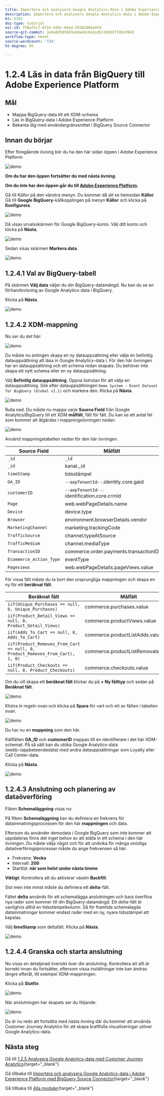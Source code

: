 ```yaml
---
title: Importera och analysera Google Analytics-data i Adobe Experience Platform med BigQuery Source Connector - Läs in data från BigQuery i Adobe Experience Platform
description: Importera och analysera Google Analytics-data i Adobe Experience Platform med BigQuery Source Connector - Läs in data från BigQuery i Adobe Experience Platform
kt: 5342
doc-type: tutorial
exl-id: f58af1cf-6f2e-420c-9eed-29382806a9f4
source-git-commit: 1e3a8d585503eddad4c642a3b13d2b5f7ddc9943
workflow-type: tm+mt
source-wordcount: '724'
ht-degree: 0%

---
```


# 1.2.4 Läs in data från BigQuery till Adobe Experience Platform

## Mål

- Mappa BigQuery-data till ett XDM-schema
- Läs in BigQuery-data i Adobe Experience Platform
- Bekanta dig med användargränssnittet i BigQuery Source Connector

## Innan du börjar

Efter föregående övning bör du ha den här sidan öppen i Adobe Experience Platform:

![demo](./images/datasets.png)

**Om du har den öppen fortsätter du med nästa övning.**

**Om du inte har den öppen går du till [Adobe Experience Platform](https://experience.adobe.com/platform/home).**

Gå till Källor på den vänstra menyn. Du kommer då att se hemsidan **Källor**. Gå till **Google BigQuery**-källkopplingen på menyn **Källor** och klicka på **Konfigurera**.

![demo](./images/sourceshome.png)

Då visas urvalsskärmen för Google BigQuery-konto. Välj ditt konto och klicka på **Nästa**.

![demo](./images/0c.png)

Sedan visas skärmen **Markera data**.

![demo](./images/datasets.png)

## 1.2.4.1 Val av BigQuery-tabell

På skärmen **Välj data** väljer du din BigQuery-datamängd. Nu kan du se en förhandsvisning av Google Analytics-data i BigQuery.

Klicka på **Nästa**.

![demo](./images/datasets1.png)

## 1.2.4.2 XDM-mappning

Nu ser du det här:

![demo](./images/xdm4a.png)

Du måste nu antingen skapa en ny datauppsättning eller välja en befintlig datauppsättning att läsa in Google Analytics-data i. För den här övningen har en datauppsättning och ett schema redan skapats. Du behöver inte skapa ett nytt schema eller en ny datauppsättning.

Välj **Befintlig datauppsättning**. Öppna listrutan för att välja en datauppsättning. Sök efter datauppsättningen `Demo System - Event Dataset for BigQuery (Global v1.1)` och markera den. Klicka på **Nästa**.

![demo](./images/xdm6.png)

Rulla ned. Du måste nu mappa varje **Source Field** från Google Analytics/BigQuery till ett XDM **målfält**, fält för fält. Du kan se ett antal fel som kommer att åtgärdas i mappningsövningen nedan.

![demo](./images/xdm8.png)

Använd mappningstabellen nedan för den här övningen.

| Source Field | Målfält |
| ----------------- |-------------| 
| `_id` | `_id` |
| `_id` | kanal._id |
| `timeStamp` | tidsstämpel |
| `GA_ID` | ``--aepTenantId--``.identity.core.gaid |
| `customerID` | ``--aepTenantId--``. identification.core.crmId |
| `Page` | web.webPageDetails.name |
| `Device` | device.type |
| `Browser` | environment.browserDetails.vendor |
| `MarketingChannel` | marketing.trackingCode |
| `TrafficSource` | channel.typeAtSource |
| `TrafficMedium` | channel.mediaType |
| `TransactionID` | commerce.order.payments.transactionID |
| `Ecommerce_Action_Type` | eventType |
| `Pageviews` | web.webPageDetails.pageViews.value |


För vissa fält måste du ta bort den ursprungliga mappningen och skapa en ny för ett **beräknat fält**.

| Beräknat fält | Målfält |
| ----------------- |-------------| 
| `iif(Unique_Purchases == null, 0, Unique_Purchases)` | commerce.purchases.value |
| `iif(Product_Detail_Views == null, 0, Product_Detail_Views)` | commerce.productViews.value |
| `iif(Adds_To_Cart == null, 0, Adds_To_Cart)` | commerce.productListAdds.value |
| `iif(Product_Removes_From_Cart == null, 0, Product_Removes_From_Cart), 1, 0)` | commerce.productListRemovals.value |
| `iif(Product_Checkouts == null, 0, Product_Checkouts)` | commerce.checkouts.value |

Om du vill skapa ett **beräknat fält** klickar du på **+ Ny fälttyp** och sedan på **Beräknat fält**.

![demo](./images/xdm8a.png)

Klistra in regeln ovan och klicka på **Spara** för vart och ett av fälten i tabellen ovan.

![demo](./images/xdm8b.png)

Du har nu en **mappning** som den här.

Källfälten **GA_ID** och **customerID** mappas till en identifierare i det här XDM-schemat. På så sätt kan du utöka Google Analytics-data (webb-/appbeteendedata) med andra datauppsättningar som Loyalty eller Call Center-data.

Klicka på **Nästa**.

![demo](./images/xdm34.png)

## 1.2.4.3 Anslutning och planering av dataöverföring

Fliken **Schemaläggning** visas nu:

På fliken **Schemaläggning** kan du definiera en frekvens för datainmatningsprocessen för den här **mappningen** och data.

Eftersom du använder demodata i Google BigQuery som inte kommer att uppdateras finns det inget behov av att ställa in ett schema i den här övningen. Du måste välja något och för att undvika för många onödiga dataöverföringsprocesser måste du ange frekvensen så här:

- Frekvens: **Vecka**
- Intervall: **200**
- Starttid: **när som helst under nästa timme**

**Viktigt**: Kontrollera att du aktiverar växeln **Backfill**.

Sist men inte minst måste du definiera ett **delta**-fält.

Fältet **delta** används för att schemalägga anslutningen och bara överföra nya rader som kommer till din BigQuery-datamängd. Ett delta-fält är vanligtvis alltid en tidsstämpelkolumn. Så för framtida schemalagda datainmatningar kommer endast rader med en ny, nyare tidsstämpel att kapslas.

Välj **timeStamp** som deltafält.
Klicka på **Nästa**.

![demo](./images/ex437.png)

## 1.2.4.4 Granska och starta anslutning

Nu visas en detaljerad översikt över din anslutning. Kontrollera att allt är korrekt innan du fortsätter, eftersom vissa inställningar inte kan ändras längre efteråt, till exempel XDM-mappningen.

Klicka på **Slutför**.

![demo](./images/xdm46.png)

När anslutningen har skapats ser du följande:

![demo](./images/xdm48.png)

Du är nu redo att fortsätta med nästa övning där du kommer att använda Customer Journey Analytics för att skapa kraftfulla visualiseringar utöver Google Analytics-data.

## Nästa steg

Gå till [1.2.5 Analysera Google Analytics-data med Customer Journey Analytics](./ex5.md){target="_blank"}

Gå tillbaka till [Importera och analysera Google Analytics-data i Adobe Experience Platform med BigQuery Source Connector](./customer-journey-analytics-bigquery-gcp.md){target="_blank"}

Gå tillbaka till [Alla moduler](./../../../../overview.md){target="_blank"}
